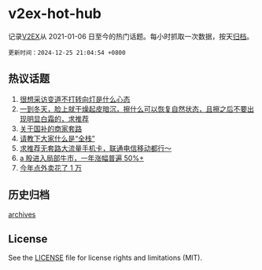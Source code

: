 # v2ex-hot-hub

 记录[V2EX](https://www.v2ex.com/)从 2021-01-06 日至今的热门话题。每小时抓取一次数据，按天[归档](archives)。

`更新时间：2024-12-25 21:04:54 +0800`

## 热议话题

1. [很想采访变道不打转向灯是什么心态](https://www.v2ex.com/t/1100147)
1. [一到冬天，脸上就干燥起皮暗沉，擦什么可以恢复自然状态，且擦之后不要出现明显白霜的，求推荐](https://www.v2ex.com/t/1100062)
1. [关于国补的商家套路](https://www.v2ex.com/t/1100063)
1. [请教下大家什么是“全栈”](https://www.v2ex.com/t/1100069)
1. [求推荐无套路大流量手机卡，联通电信移动都行～](https://www.v2ex.com/t/1100054)
1. [a 股进入局部牛市，一年涨幅普遍 50%+](https://www.v2ex.com/t/1100091)
1. [今年点外卖花了 1 万](https://www.v2ex.com/t/1100119)

## 历史归档

[archives](archives)

## License

See the [LICENSE](LICENSE) file for license rights and limitations (MIT).
